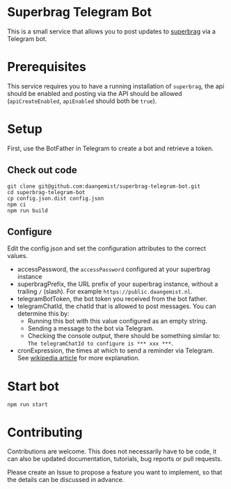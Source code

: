 # Superbrag Telegram Bot

This is a small service that allows you to post updates to [superbrag](https://github.com/daangemist/superbrag) via a Telegram bot.

# Prerequisites

This service requires you to have a running installation of `superbrag`, the api should be enabled and posting via the API should be allowed
(`apiCreateEnabled`, `apiEnabled` should both be `true`).

# Setup

First, use the BotFather in Telegram to create a bot and retrieve a token.

## Check out code

    git clone git@github.com:daangemist/superbrag-telegram-bot.git
    cd superbrag-telegram-bot
    cp config.json.dist config.json
    npm ci
    npm run build

## Configure

Edit the config.json and set the configuration attributes to the correct values.

- accessPassword, the `accessPassword` configured at your superbrag instance
- superbragPrefix, the URL prefix of your superbrag instance, without a trailing `/` (slash). For example `https://public.daangemist.nl`.
- telegramBotToken, the bot token you received from the bot father.
- telegramChatId, the chatId that is allowed to post messages. You can determine this by:
  - Running this bot with this value configured as an empty string.
  - Sending a message to the bot via Telegram.
  - Checking the console output, there should be something similar to: `The telegramChatId to configure is *** xxx ***`.
- cronExpression, the times at which to send a reminder via Telegram. See [wikipedia article](https://en.wikipedia.org/wiki/Cron#CRON_expression)
  for more explanation.

# Start bot

    npm run start

# Contributing

Contributions are welcome. This does not necessarily have to be code, it can also be updated documentation, tutorials, bug reports or pull requests.

Please create an Issue to propose a feature you want to implement, so that the details can be discussed in advance.
